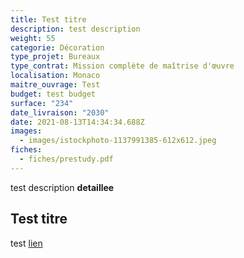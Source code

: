 ```yaml
---
title: Test titre
description: test description
weight: 55
categorie: Décoration
type_projet: Bureaux
type_contrat: Mission complète de maîtrise d'œuvre
localisation: Monaco
maitre_ouvrage: Test
budget: test budget
surface: "234"
date_livraison: "2030"
date: 2021-08-13T14:34:34.688Z
images:
  - images/istockphoto-1137991385-612x612.jpeg
fiches:
  - fiches/prestudy.pdf
---
```

test description **detaillee**



## **Test titre**

test [lien](https://www.google.com)